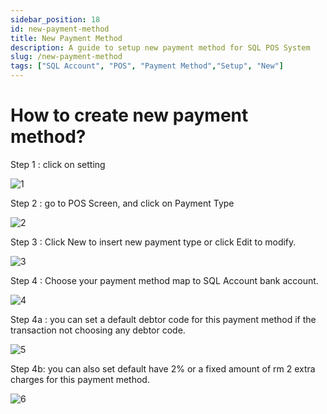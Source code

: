 ```yaml
---
sidebar_position: 18
id: new-payment-method
title: New Payment Method
description: A guide to setup new payment method for SQL POS System
slug: /new-payment-method
tags: ["SQL Account", "POS", "Payment Method","Setup", "New"]
---
```


# How to create new payment method? 

Step 1 : click on setting

![1](/img/pos/new-payment-method/1.png)

Step 2 : go to POS Screen, and click on Payment Type

![2](/img/pos/new-payment-method/2.png)

Step 3 : Click New to insert new payment type or click Edit to modify. 

![3](/img/pos/new-payment-method/3.png)

Step 4 : Choose your payment method map to SQL Account bank account.

![4](/img/pos/new-payment-method/4.png)

Step 4a : you can set a default debtor code for this payment method if the transaction not choosing any debtor code. 

![5](/img/pos/new-payment-method/5.png)

Step 4b: you can also set default have 2% or a fixed amount of rm 2 extra charges for this payment method.

![6](/img/pos/new-payment-method/6.png)